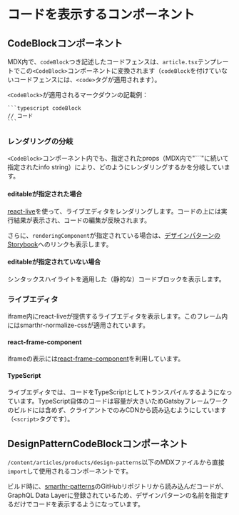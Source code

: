 # コードを表示するコンポーネント

## CodeBlockコンポーネント

MDX内で、`codeBlock`つき記述したコードフェンスは、`article.tsx`テンプレートでこの`<CodeBlock>`コンポーネントに変換されます（`codeBlock`を付けていないコードフェンスには、`<code>`タグが適用されます）。

`<CodeBlock>`が適用されるマークダウンの記載例：
````
```typescript codeBlock
// コード
```
````

### レンダリングの分岐

`<CodeBlock>`コンポーネント内でも、指定されたprops（MDX内で"```"に続いて指定されたinfo string）により、どのようにレンダリングするかを分岐しています。

#### editableが指定された場合
[react-live](https://github.com/FormidableLabs/react-live)を使って、ライブエディタをレンダリングします。コードの上には実行結果が表示され、コードの編集が反映されます。

さらに、`renderingComponent`が指定されている場合は、[デザインパターンのStorybook](https://main--62f0ae48c21b0728fd1a5c85.chromatic.com/)へのリンクも表示します。

#### editableが指定されていない場合
シンタックスハイライトを適用した（静的な）コードブロックを表示します。

### ライブエディタ

iframe内にreact-liveが提供するライブエディタを表示します。このフレーム内にはsmarthr-normalize-cssが適用されています。

#### react-frame-component
iframeの表示には[react-frame-component](https://www.npmjs.com/package/react-frame-component)を利用しています。

#### TypeScript
ライブエディタでは、コードをTypeScriptとしてトランスパイルするようになっています。TypeScript自体のコードは容量が大きいためGatsbyフレームワークのビルドには含めず、クライアントでのみCDNから読み込むようにしています（`<script>`タグです）。

## DesignPatternCodeBlockコンポーネント

`/content/articles/products/design-patterns`以下のMDXファイルから直接`import`して使用されるコンポーネントです。

ビルド時に、[smarthr-patterns](https://github.com/kufu/smarthr-patterns)のGitHubリポジトリから読み込んだコードが、GraphQL Data Layerに登録されているため、デザインパターンの名前を指定するだけでコードを表示するようになっています。
